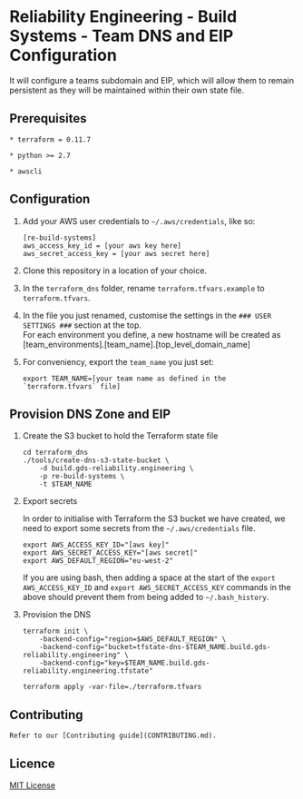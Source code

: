 # Reliability Engineering - Build Systems - Team DNS and EIP Configuration

It will configure a teams subdomain and EIP, which will allow them to remain persistent as they will be maintained within their own state file.

## Prerequisites

    * terraform = 0.11.7

    * python >= 2.7

    * awscli

## Configuration

1. Add your AWS user credentials to `~/.aws/credentials`, like so:

    ```
    [re-build-systems]
    aws_access_key_id = [your aws key here]
    aws_secret_access_key = [your aws secret here]
    ```

1. Clone this repository in a location of your choice.

1. In the `terraform_dns` folder, rename `terraform.tfvars.example` to `terraform.tfvars`.

1. In the file you just renamed, customise the settings in the `### USER SETTINGS ###` section at the top.  
   For each environment you define, a new hostname will be created as [team_environments].[team_name].[top_level_domain_name]

1. For conveniency, export the `team_name` you just set:

    ```
    export TEAM_NAME=[your team name as defined in the `terraform.tfvars` file]
    ```

## Provision DNS Zone and EIP

1. Create the S3 bucket to hold the Terraform state file

    ```
    cd terraform_dns
    ./tools/create-dns-s3-state-bucket \
        -d build.gds-reliability.engineering \
        -p re-build-systems \
        -t $TEAM_NAME
    ```

1. Export secrets

    In order to initialise with Terraform the S3 bucket we have created, we need to export some secrets from the `~/.aws/credentials` file.

    ```
    export AWS_ACCESS_KEY_ID="[aws key]"
    export AWS_SECRET_ACCESS_KEY="[aws secret]"
    export AWS_DEFAULT_REGION="eu-west-2"
    ```

    If you are using bash, then adding a space at the start of the `export AWS_ACCESS_KEY_ID` and `export AWS_SECRET_ACCESS_KEY` commands in the above should prevent them from being added to `~/.bash_history`.


1. Provision the DNS
    
    ```        
    terraform init \
        -backend-config="region=$AWS_DEFAULT_REGION" \
        -backend-config="bucket=tfstate-dns-$TEAM_NAME.build.gds-reliability.engineering" \
        -backend-config="key=$TEAM_NAME.build.gds-reliability.engineering.tfstate"
    ```

    ```
    terraform apply -var-file=./terraform.tfvars
    ```

## Contributing

    Refer to our [Contributing guide](CONTRIBUTING.md).

## Licence

[MIT License](LICENCE)
